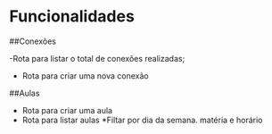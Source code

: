 # Funcionalidades

##Conexões

-Rota para listar o total de conexões realizadas;
- Rota para criar uma nova conexão

##Aulas
- Rota para criar uma aula
- Rota para listar aulas
    *Filtar por dia da semana. matéria e horário